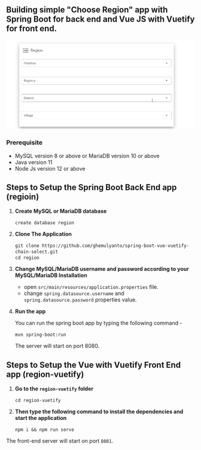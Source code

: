 ## Building simple "Choose Region" app with Spring Boot for back end and Vue JS with Vuetify for front end.

![App Screenshot](region.gif)

### Prerequisite
  + MySQL version 8 or above or MariaDB version 10 or above
  + Java version 11
  + Node Js version 12 or above

## Steps to Setup the Spring Boot Back End app (regioin)
1. **Create MySQL or MariaDB database**

      ```
      create database region
	```
      
2. **Clone The Application**

      ```
	git clone https://github.com/ghemulyanto/spring-boot-vue-vuetify-chain-select.git
	cd region
	```
    
3. **Change MySQL/MariaDB username and password according to your MySQL/MariaDB Installation**

      + open `src/main/resources/application.properties` file.
      + change `spring.datasource.username` and `spring.datasource.password` properties value.

4. **Run the app**

	You can run the spring boot app by typing the following command -

	```
	mvn spring-boot:run
	```

	The server will start on port 8080.
  
## Steps to Setup the Vue with Vuetify Front End app (region-vuetify)

1. **Go to the `region-vuetify` folder**

   ```
   cd region-vuetify
   ```
   
2. **Then type the following command to install the dependencies and start the application**

   ```
   npm i && npm run serve
   ```

  The front-end server will start on port `8081`.


